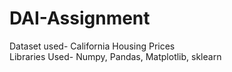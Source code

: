 # DAI-Assignment
Dataset used- California Housing Prices <br>
Libraries Used- Numpy, Pandas, Matplotlib, sklearn
